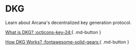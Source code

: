 # DKG

Learn about Arcana's decentralized key generation protocol.

[What is DKG? :octicons-key-24:](../dkg.md){ .md-button } 

[How DKG Works? :fontawesome-solid-gears:](../how_dkg_works.md){ .md-button } 


